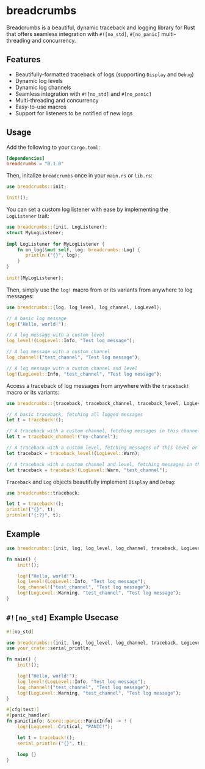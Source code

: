 # breadcrumbs
Breadcrumbs is a beautiful, dynamic traceback and logging library for Rust that offers seamless integration with `#![no_std]`, `#[no_panic]` multi-threading and concurrency.

## Features
- Beautifully-formatted traceback of logs (supporting `Display` and `Debug`)
- Dynamic log levels
- Dynamic log channels
- Seamless integration with `#![no_std]` and `#[no_panic]`
- Multi-threading and concurrency
- Easy-to-use macros
- Support for listeners to be notified of new logs

## Usage
Add the following to your `Cargo.toml`:
```toml
[dependencies]
breadcrumbs = "0.1.0"
```

Then, initalize `breadcrumbs` once in your `main.rs` or `lib.rs`:
```rust
use breadcrumbs::init;

init!();
```

You can set a custom log listener with ease by implementing the `LogListener` trait:
```rust
use breadcrumbs::{init, LogListener};
struct MyLogListener;
 
impl LogListener for MyLogListener {
    fn on_log(&mut self, log: breadcrumbs::Log) {
       println!("{}", log);
    }
}
 
init!(MyLogListener);
```

Then, simply use the `log!` macro from or its variants from anywhere to log messages:
```rust
use breadcrumbs::{log, log_level, log_channel, LogLevel};

// A basic log message
log!("Hello, world!");

// A log message with a custom level
log_level!(LogLevel::Info, "Test log message");

// A log message with a custom channel
log_channel!("test_channel", "Test log message");

// A log message with a custom channel and level
log!(LogLevel::Info, "test_channel", "Test log message");
```

Access a traceback of log messages from anywhere with the `traceback!` macro or its variants:
```rust
use breadcrumbs::{traceback, traceback_channel, traceback_level, LogLevel};

// A basic traceback, fetching all logged messages
let t = traceback!();

// A traceback with a custom channel, fetching messages in this channel
let t = traceback_channel!("my-channel");

// A traceback with a custom level, fetching messages of this level or higher
let traceback = traceback_level!(LogLevel::Warn);

// A traceback with a custom channel and level, fetching messages in this channel of this level or higher
let traceback = traceback!(LogLevel::Warn, "test_channel");
```

`Traceback` and `Log` objects beautifully implement `Display` and `Debug`:
```rust
use breadcrumbs::traceback;

let t = traceback!();
println!("{}", t);
pritnln!("{:?}", t);
```

## Example

```rust
use breadcrumbs::{init, log, log_level, log_channel, traceback, LogLevel};

fn main() {
    init!();

    log!("Hello, world!");
    log_level!(LogLevel::Info, "Test log message");
    log_channel!("test_channel", "Test log message");
    log!(LogLevel::Warning, "test_channel", "Test log message");
}
```

## `#![no_std]` Example Usecase

```rust
#![no_std]

use breadcrumbs::{init, log, log_level, log_channel, traceback, LogLevel};
use your_crate::serial_println;

fn main() {
    init!();

    log!("Hello, world!");
    log_level!(LogLevel::Info, "Test log message");
    log_channel!("test_channel", "Test log message");
    log!(LogLevel::Warning, "test_channel", "Test log message");
}

#[cfg(test)]
#[panic_handler]
fn panic(info: &core::panic::PanicInfo) -> ! {
    log!(LogLevel::Critical, "PANIC!");

    let t = traceback!();
    serial_println!("{}", t);

    loop {}
}
```
